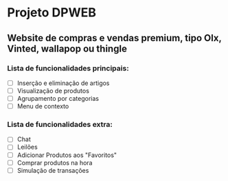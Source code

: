 # Projeto DPWEB
## Website de compras e vendas premium, tipo Olx, Vinted, wallapop ou thingle
### Lista de funcionalidades principais:
- [ ] Inserção e eliminação de artigos
- [ ] Visualização de produtos
- [ ] Agrupamento por categorias
- [ ] Menu de contexto
### Lista de funcionalidades extra:
- [ ] Chat
- [ ] Leilões
- [ ] Adicionar Produtos aos "Favoritos"
- [ ] Comprar produtos na hora
- [ ] Simulação de transações
